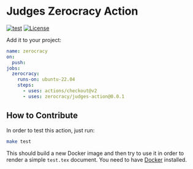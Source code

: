 # Judges Zerocracy Action

[![test](https://github.com/zerocracy/judges-action/actions/workflows/test.yml/badge.svg)](https://github.com/zerocracy/judges-action/actions/workflows/test.yml)
[![License](https://img.shields.io/badge/license-MIT-green.svg)](https://github.com/zerocracy/judges-action/blob/master/LICENSE.txt)

Add it to your project:

```yaml
name: zerocracy
on:
  push:
jobs:
  zerocracy:
    runs-on: ubuntu-22.04
    steps:
      - uses: actions/checkout@v2
      - uses: zerocracy/judges-action@0.0.1
```

## How to Contribute

In order to test this action, just run:

```bash
make test
```

This should build a new Docker image and then try to use it
in order to render a simple `test.tex` document. You need to have
[Docker](https://docs.docker.com/get-docker/) installed.
